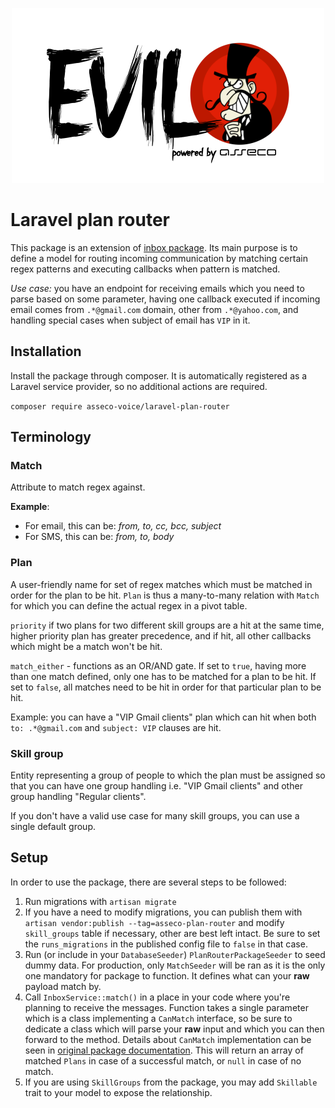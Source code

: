 <p align="center"><a href="https://see.asseco.com" target="_blank"><img src="https://github.com/asseco-voice/art/blob/main/evil_logo.png" width="500"></a></p>

# Laravel plan router

This package is an extension of [inbox package](https://github.com/asseco-voice/laravel-inbox). 
Its main purpose is to define a model for routing incoming communication by matching certain 
regex patterns and executing callbacks when pattern is matched.  

*Use case:* you have an endpoint for receiving emails which you need to parse based on some parameter,
having one callback executed if incoming email comes from ``.*@gmail.com`` domain, other from `.*@yahoo.com`,
and handling special cases when subject of email has ``VIP`` in it. 

## Installation

Install the package through composer. It is automatically registered as a Laravel service provider, so no additional actions are required.

``composer require asseco-voice/laravel-plan-router``

## Terminology

### Match

Attribute to match regex against.

**Example**: 
- For email, this can be: *from, to, cc, bcc, subject*
- For SMS, this can be: *from, to, body*

### Plan

A user-friendly name for set of regex matches which must be matched in order for the plan to be hit.
``Plan`` is thus a many-to-many relation with `Match` for which you can define the actual
regex in a pivot table.

`priority` if two plans for two different skill groups are a hit at the same time, higher priority plan
has greater precedence, and if hit, all other callbacks which might be a match won't be hit.

``match_either`` - functions as an OR/AND gate. If set to `true`, having more than one match defined,
only one has to be matched for a plan to be hit. If set to ``false``, all matches need to be hit in order
for that particular plan to be hit.  

Example: you can have a "VIP Gmail clients" plan which can hit when both ``to: .*@gmail.com`` and `subject: VIP` 
clauses are hit.

### Skill group

Entity representing a group of people to which the plan must be assigned so that you can have one group
handling i.e. "VIP Gmail clients" and other group handling "Regular clients".

If you don't have a valid use case for many skill groups, you can use a single default group.

## Setup

In order to use the package, there are several steps to be followed:

1. Run migrations with ``artisan migrate``
1. If you have a need to modify migrations, you can publish them with
``artisan vendor:publish --tag=asseco-plan-router`` and modify `skill_groups`
table if necessary, other are best left intact. Be sure to set the ``runs_migrations``
in the published config file to ``false`` in that case.
1. Run (or include in your `DatabaseSeeder`) ``PlanRouterPackageSeeder`` to seed dummy data. 
For production, only `MatchSeeder` will be ran as it is the only one mandatory for package to function.
It defines what can your **raw** payload match by.
1. Call `InboxService::match()` in a place in your code where you're planning to receive the messages.
Function takes a single parameter which is a class implementing a ``CanMatch`` interface, so be sure
to dedicate a class which will parse your **raw** input and which you can then forward to the method.
Details about ``CanMatch`` implementation can be seen in 
[original package documentation](https://github.com/asseco-voice/laravel-inbox).
This will return an array of matched ``Plans`` in case of a successful match, or `null` in case of no 
match.
1. If you are using ``SkillGroups`` from the package, you may add `Skillable` trait to your model to
expose the relationship.
